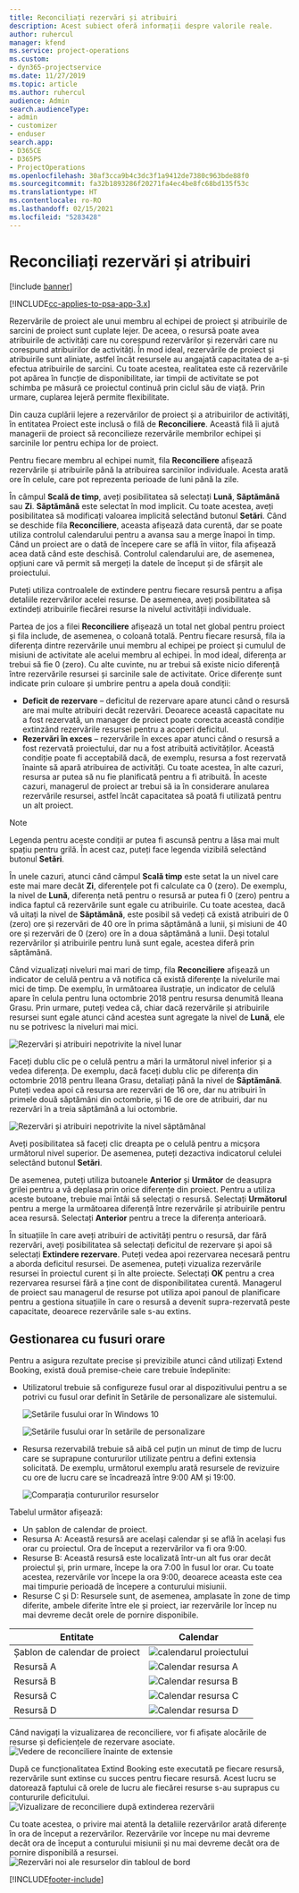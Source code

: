 ```yaml
---
title: Reconciliați rezervări și atribuiri
description: Acest subiect oferă informații despre valorile reale.
author: ruhercul
manager: kfend
ms.service: project-operations
ms.custom:
- dyn365-projectservice
ms.date: 11/27/2019
ms.topic: article
ms.author: ruhercul
audience: Admin
search.audienceType:
- admin
- customizer
- enduser
search.app:
- D365CE
- D365PS
- ProjectOperations
ms.openlocfilehash: 30af3cca9b4c3dc3f1a9412de7380c963bde88f0
ms.sourcegitcommit: fa32b1893286f20271fa4ec4be8fc68bd135f53c
ms.translationtype: HT
ms.contentlocale: ro-RO
ms.lasthandoff: 02/15/2021
ms.locfileid: "5283428"
---
```

# <a name="reconcile-bookings-and-assignments"></a>Reconciliați rezervări și atribuiri

[!include [banner](../includes/psa-now-project-operations.md)]

[!INCLUDE[cc-applies-to-psa-app-3.x](../includes/cc-applies-to-psa-app-3x.md)]

Rezervările de proiect ale unui membru al echipei de proiect și atribuirile de sarcini de proiect sunt cuplate lejer. De aceea, o resursă poate avea atribuirile de activități care nu corespund rezervărilor și rezervări care nu corespund atribuirilor de activități. În mod ideal, rezervările de proiect și atribuirile sunt aliniate, astfel încât resursele au angajată capacitatea de a-și efectua atribuirile de sarcini. Cu toate acestea, realitatea este că rezervările pot apărea în funcție de disponibilitate, iar timpii de activitate se pot schimba pe măsură ce proiectul continuă prin ciclul său de viață. Prin urmare, cuplarea lejeră permite flexibilitate.

Din cauza cuplării lejere a rezervărilor de proiect și a atribuirilor de activități, în entitatea Proiect este inclusă o filă de **Reconciliere**. Această filă îi ajută managerii de proiect să reconcilieze rezervările membrilor echipei și sarcinile lor pentru echipa lor de proiect.

Pentru fiecare membru al echipei numit, fila **Reconciliere** afișează rezervările și atribuirile până la atribuirea sarcinilor individuale. Acesta arată ore în celule, care pot reprezenta perioade de luni până la zile.

În câmpul **Scală de timp**, aveți posibilitatea să selectați **Lună**, **Săptămână** sau **Zi**. **Săptămână** este selectat în mod implicit. Cu toate acestea, aveți posibilitatea să modificați valoarea implicită selectând butonul **Setări**. Când se deschide fila **Reconciliere**, aceasta afișează data curentă, dar se poate utiliza controlul calendarului pentru a avansa sau a merge înapoi în timp. Când un proiect are o dată de începere care se află în viitor, fila afișează acea dată când este deschisă. Controlul calendarului are, de asemenea, opțiuni care vă permit să mergeți la datele de început și de sfârșit ale proiectului.

Puteți utiliza controalele de extindere pentru fiecare resursă pentru a afișa detaliile rezervărilor acelei resurse. De asemenea, aveți posibilitatea să extindeți atribuirile fiecărei resurse la nivelul activității individuale.

Partea de jos a filei **Reconciliere** afișează un total net global pentru proiect și fila include, de asemenea, o coloană totală. Pentru fiecare resursă, fila ia diferența dintre rezervările unui membru al echipei pe proiect și cumulul de misiuni de activitate ale acelui membru al echipei. În mod ideal, diferența ar trebui să fie 0 (zero). Cu alte cuvinte, nu ar trebui să existe nicio diferență între rezervările resursei și sarcinile sale de activitate. Orice diferențe sunt indicate prin culoare și umbrire pentru a apela două condiții:

- **Deficit de rezervare** – deficitul de rezervare apare atunci când o resursă are mai multe atribuiri decât rezervări. Deoarece această capacitate nu a fost rezervată, un manager de proiect poate corecta această condiție extinzând rezervările resursei pentru a acoperi deficitul.
- **Rezervări în exces** – rezervările în exces apar atunci când o resursă a fost rezervată proiectului, dar nu a fost atribuită activităților. Această condiție poate fi acceptabilă dacă, de exemplu, resursa a fost rezervată înainte să apară atribuirea de activități. Cu toate acestea, în alte cazuri, resursa ar putea să nu fie planificată pentru a fi atribuită. În aceste cazuri, managerul de proiect ar trebui să ia în considerare anularea rezervările resursei, astfel încât capacitatea să poată fi utilizată pentru un alt proiect.

> [!NOTE]
> Legenda pentru aceste condiții ar putea fi ascunsă pentru a lăsa mai mult spațiu pentru grilă. În acest caz, puteți face legenda vizibilă selectând butonul **Setări**.

În unele cazuri, atunci când câmpul **Scală timp** este setat la un nivel care este mai mare decât **Zi**, diferențele pot fi calculate ca 0 (zero). De exemplu, la nivel de **Lună**, diferența netă pentru o resursă ar putea fi 0 (zero) pentru a indica faptul că rezervările sunt egale cu atribuirile. Cu toate acestea, dacă vă uitați la nivel de **Săptămână**, este posibil să vedeți că există atribuiri de 0 (zero) ore și rezervări de 40 ore în prima săptămână a lunii, și misiuni de 40 ore și rezervări de 0 (zero) ore în a doua săptămână a lunii. Deși totalul rezervărilor și atribuirile pentru lună sunt egale, acestea diferă prin săptămână.

Când vizualizați niveluri mai mari de timp, fila **Reconciliere** afișează un indicator de celulă pentru a vă notifica că există diferențe la nivelurile mai mici de timp. De exemplu, în următoarea ilustrație, un indicator de celulă apare în celula pentru luna octombrie 2018 pentru resursa denumită Ileana Grasu. Prin urmare, puteți vedea că, chiar dacă rezervările și atribuirile resursei sunt egale atunci când acestea sunt agregate la nivel de **Lună**, ele nu se potrivesc la niveluri mai mici.

![Rezervări și atribuiri nepotrivite la nivel lunar](media/reconcile-assignments-01.JPG)

Faceți dublu clic pe o celulă pentru a mări la următorul nivel inferior și a vedea diferența. De exemplu, dacă faceți dublu clic pe diferența din octombrie 2018 pentru Ileana Grasu, detaliați până la nivel de **Săptămână**. Puteți vedea apoi că resursa are rezervări de 16 ore, dar nu atribuiri în primele două săptămâni din octombrie, și 16 de ore de atribuiri, dar nu rezervări în a treia săptămână a lui octombrie.

![Rezervări și atribuiri nepotrivite la nivel săptămânal](media/reconcile-assignments-02.JPG)

Aveți posibilitatea să faceți clic dreapta pe o celulă pentru a micșora următorul nivel superior. De asemenea, puteți dezactiva indicatorul celulei selectând butonul **Setări**. 

De asemenea, puteți utiliza butoanele **Anterior** și **Următor** de deasupra grilei pentru a vă deplasa prin orice diferențe din proiect. Pentru a utiliza aceste butoane, trebuie mai întâi să selectați o resursă. Selectați **Următorul** pentru a merge la următoarea diferență între rezervările și atribuirile pentru acea resursă. Selectați **Anterior** pentru a trece la diferența anterioară.

În situațiile în care aveți atribuiri de activități pentru o resursă, dar fără rezervări, aveți posibilitatea să selectați deficitul de rezervare și apoi să selectați **Extindere rezervare**. Puteți vedea apoi rezervarea necesară pentru a aborda deficitul resursei. De asemenea, puteți vizualiza rezervările resursei în proiectul curent și în alte proiecte. Selectați **OK** pentru a crea rezervarea resursei fără a ține cont de disponibilitatea curentă. Managerul de proiect sau managerul de resurse pot utiliza apoi panoul de planificare pentru a gestiona situațiile în care o resursă a devenit supra-rezervată peste capacitate, deoarece rezervările sale s-au extins.

## <a name="managing-with-time-zones"></a>Gestionarea cu fusuri orare
Pentru a asigura rezultate precise și previzibile atunci când utilizați Extend Booking, există două premise-cheie care trebuie îndeplinite:  

- Utilizatorul trebuie să configureze fusul orar al dispozitivului pentru a se potrivi cu fusul orar definit în Setările de personalizare ale sistemului.
 
  ![Setările fusului orar în Windows 10](media/reconcile-assignments-03.png)

  ![Setările fusului orar în setările de personalizare](media/reconcile-assignments-04.png)
 
- Resursa rezervabilă trebuie să aibă cel puțin un minut de timp de lucru care se suprapune contururilor utilizate pentru a defini extensia solicitată. De exemplu, următorul exemplu arată resursele de revizuire cu ore de lucru care se încadrează între 9:00 AM și 19:00. 

  ![Comparația contururilor resurselor](media/reconcile-assignments-05.png)

Tabelul următor afișează:

- Un șablon de calendar de proiect.
- Resursa A: Această resursă are același calendar și se află în același fus orar cu proiectul. Ora de început a rezervărilor va fi ora 9:00.
- Resurse B: Această resursă este localizată într-un alt fus orar decât proiectul și, prin urmare, începe la ora 7:00 în fusul lor orar. Cu toate acestea, rezervările vor începe la ora 9:00, deoarece aceasta este cea mai timpurie perioadă de începere a conturului misiunii.
- Resurse C și D: Resursele sunt, de asemenea, amplasate în zone de timp diferite, ambele diferite între ele și proiect, iar rezervările lor încep nu mai devreme decât orele de pornire disponibile.

|Entitate  |Calendar  |
|-|-|
|Șablon de calendar de proiect   | ![calendarul proiectului](media/reconcile-assignments-06.png) |
|Resursă A  | ![Calendar resursa A](media/reconcile-assignments-06.png) |
|Resursă B  |  ![Calendar resursa B](media/reconcile-assignments-07.png) |
|Resursă C  |  ![Calendar resursa C](media/reconcile-assignments-08.png) |
|Resursă D  | ![Calendar resursa D](media/reconcile-assignments-09.png)  |
 
Când navigați la vizualizarea de reconciliere, vor fi afișate alocările de resurse și deficiențele de rezervare asociate.
 ![Vedere de reconciliere înainte de extensie](media/reconcile-assignments-10.png)

După ce funcționalitatea Extind Booking este executată pe fiecare resursă, rezervările sunt extinse cu succes pentru fiecare resursă. Acest lucru se datorează faptului că orele de lucru ale fiecărei resurse s-au suprapus cu contururile deficitului.
 ![Vizualizare de reconciliere după extinderea rezervării](media/reconcile-assignments-11.png) 

Cu toate acestea, o privire mai atentă la detaliile rezervărilor arată diferențe în ora de început a rezervărilor. Rezervările vor începe nu mai devreme decât ora de început a conturului misiunii și nu mai devreme decât ora de pornire disponibilă a resursei.
 ![Rezervări noi ale resurselor din tabloul de bord](media/reconcile-assignments-12.png)


[!INCLUDE[footer-include](../includes/footer-banner.md)]